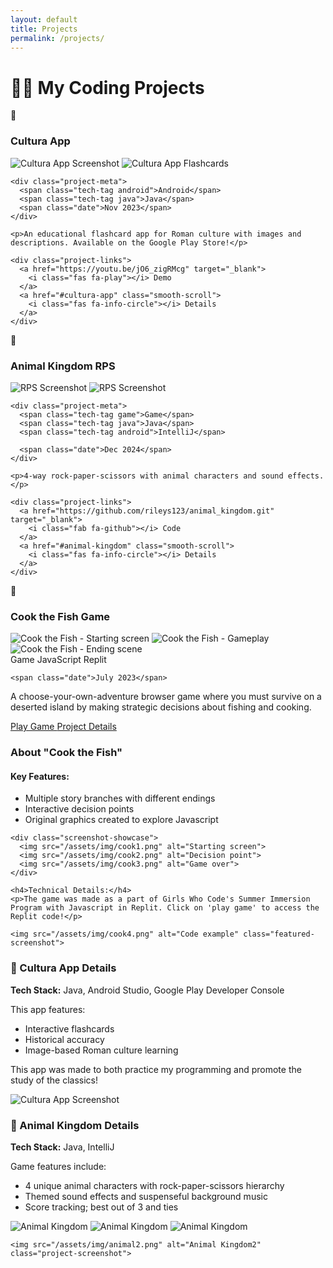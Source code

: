 ```yaml
---
layout: default
title: Projects
permalink: /projects/
---
```


# 👩‍💻 My Coding Projects

<div class="projects-grid">
  
  <!-- Project 1 -->
  <div class="project-card">
    <div class="project-header">
      <span class="emoji-icon">📱</span>
      <h3>Cultura App</h3>
    </div>
    
 <div class="project-screenshot-container">
    <img src="/assets/img/cultura1.png" alt="Cultura App Screenshot" loading="lazy">
    <img src="/assets/img/cultura.png" alt="Cultura App Flashcards" loading="lazy">
  </div>
    
    <div class="project-meta">
      <span class="tech-tag android">Android</span>
      <span class="tech-tag java">Java</span>
      <span class="date">Nov 2023</span>
    </div>
    
    <p>An educational flashcard app for Roman culture with images and descriptions. Available on the Google Play Store!</p>
    
    <div class="project-links">
      <a href="https://youtu.be/jO6_zigRMcg" target="_blank">
        <i class="fas fa-play"></i> Demo
      </a>
      <a href="#cultura-app" class="smooth-scroll">
        <i class="fas fa-info-circle"></i> Details
      </a>
    </div>
  </div>

  <!-- Project 2 -->
  <div class="project-card">
    <div class="project-header">
      <span class="emoji-icon">🐯</span>
      <h3>Animal Kingdom RPS</h3>
    </div>

 <div class="project-screenshot-container">
    <img src="/assets/img/animal0.png" alt="RPS Screenshot" loading="lazy">
    <img src="/assets/img/animal.png" alt="RPS Screenshot" loading="lazy">
  </div>
    
    <div class="project-meta">
      <span class="tech-tag game">Game</span>
      <span class="tech-tag java">Java</span>
      <span class="tech-tag android">IntelliJ</span>

      <span class="date">Dec 2024</span>
    </div>
    
    <p>4-way rock-paper-scissors with animal characters and sound effects.</p>
    
    <div class="project-links">
      <a href="https://github.com/rileys123/animal_kingdom.git" target="_blank">
        <i class="fab fa-github"></i> Code
      </a>
      <a href="#animal-kingdom" class="smooth-scroll">
        <i class="fas fa-info-circle"></i> Details
      </a>
    </div>
  </div>

<div class="project-card" id="cook-the-fish">
  <div class="project-header">
    <span class="emoji-icon">🎣</span>
    <h3>Cook the Fish Game</h3>
  </div>

  <!-- Screenshot Gallery -->
  <div class="project-screenshot-container">
    <img src="/assets/img/cook1.png" alt="Cook the Fish - Starting screen" loading="lazy">
    <img src="/assets/img/cook2.png" alt="Cook the Fish - Gameplay" loading="lazy">
    <img src="/assets/img/cook3.png" alt="Cook the Fish - Ending scene" loading="lazy">
  </div>

  <div class="project-meta">
    <span class="tech-tag game">Game</span>
    <span class="tech-tag java">JavaScript</span>
    <span class="tech-tag android">Replit</span>

    <span class="date">July 2023</span>
  </div>

  <p>A choose-your-own-adventure browser game where you must survive on a deserted island by making strategic decisions about fishing and cooking.</p>

  <div class="project-links">
    <a href="https://replit.com/@rosalinalina100/CYOA-Game-Riley-S?v=1" target="_blank" rel="noopener">
      <i class="fas fa-gamepad"></i> Play Game
    </a>
    <a href="#cook-the-fish-details" class="details-link">
      <i class="fas fa-info-circle"></i> Project Details
    </a>
  </div>
</div>

<!-- cook the fish Details Section -->
<div id="cook-the-fish-details" class="project-details">
  <h3>About "Cook the Fish"</h3>
  
  <div class="details-content">
    <h4>Key Features:</h4>
    <ul>
      <li>Multiple story branches with different endings</li>
      <li>Interactive decision points</li>
      <li>Original graphics created to explore Javascript</li>
    </ul>
    
    <div class="screenshot-showcase">
      <img src="/assets/img/cook1.png" alt="Starting screen">
      <img src="/assets/img/cook2.png" alt="Decision point">
      <img src="/assets/img/cook3.png" alt="Game over">
    </div>
    
    <h4>Technical Details:</h4>
    <p>The game was made as a part of Girls Who Code's Summer Immersion Program with Javascript in Replit. Click on 'play game' to access the Replit code!</p>
    
    <img src="/assets/img/cook4.png" alt="Code example" class="featured-screenshot">
  </div>
</div>

  <!-- Project Details Sections -->
  <div id="cultura-app" class="project-details">
    <h3>📱 Cultura App Details</h3>
    <p><strong>Tech Stack:</strong> Java, Android Studio, Google Play Developer Console</p>
    <p>This app features:</p>
    <ul>
      <li>Interactive flashcards</li>
      <li>Historical accuracy</li>
      <li>Image-based Roman culture learning</li>
    </ul>
    <p>This app was made to both practice my programming and promote the study of the classics!</p>
    <img src="/assets/img/cultura.png" alt="Cultura App Screenshot" class="project-screenshot">
  </div>

  <div id="animal-kingdom" class="project-details">
    <h3>🐯 Animal Kingdom Details</h3>
    <p><strong>Tech Stack:</strong> Java, IntelliJ</p>
    <p>Game features include:</p>
    <ul>
      <li>4 unique animal characters with rock-paper-scissors hierarchy</li>
      <li>Themed sound effects and suspenseful background music</li>
      <li>Score tracking; best out of 3 and ties</li>
    </ul>
    <img src="/assets/img/animal0.png" alt="Animal Kingdom" class="project-screenshot">
    <img src="/assets/img/animal.png" alt="Animal Kingdom" class="project-screenshot">
    <img src="/assets/img/animal3.png" alt="Animal Kingdom" class="project-screenshot">

    <img src="/assets/img/animal2.png" alt="Animal Kingdom2" class="project-screenshot">
  </div>
</div>
